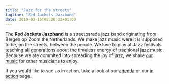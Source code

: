 ```yaml
---
title: "Jazz for the streets"
tagline: "Red Jackets Jazzband"
date: 2019-03-16T08:20:22+01:00
---
```


The **Red Jackets Jazzband** is a streetparade jazz band originating from Bergen op Zoom the Netherlands. We make jazz music were it is supposed to be, on the streets, between the people. We love to play at Jazz festivals teaching all generations about the timeless energy of traditional jazz music. Because we are commited into spreading the joy of jazz, we share [our music](/songs) for other musicians to enjoy. 

If you would like to see us in action, take a look at our [agenda](/agenda) or our [in action](/inaction) page. 
